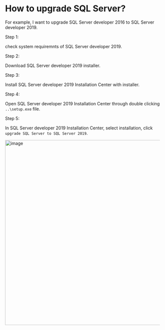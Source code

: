# How to upgrade SQL Server?
For example, I want to upgrade SQL Server developer 2016 to SQL Server developer 2019.

Step 1:

check system requiremnts of SQL Server developer 2019.

Step 2:

Download SQL Server developer 2019 installer.

Step 3: 

Install SQL Server developer 2019 Installation Center with installer.

Step 4:

Open SQL Server developer 2019 Installation Center through double clicking `..\setup.exe` file.

Step 5:

In SQL Server developer 2019 Installation Center, select installation, click `upgrade SQL Server to SQL Server 2019`.

<img width="602" alt="image" src="https://github.com/user-attachments/assets/1aa2bbfe-c472-4d73-b196-e33431001b92" />
